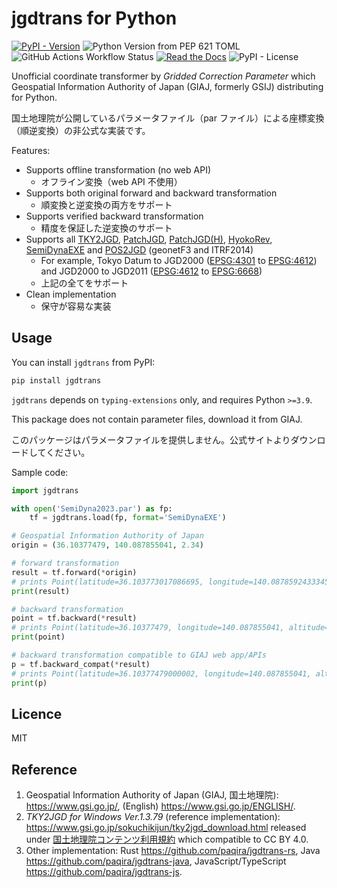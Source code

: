 # jgdtrans for Python

[![PyPI - Version](https://img.shields.io/pypi/v/jgdtrans?logo=PyPI&label=PyPI)](https://pypi.org/project/jgdtrans/)
![Python Version from PEP 621 TOML](https://img.shields.io/python/required-version-toml?logo=Python&label=Python&&tomlFilePath=https%3A%2F%2Fraw.githubusercontent.com%2Fpaqira%2Fjgdtrans-py%2Fmain%2Fpyproject.toml)
![GitHub Actions Workflow Status](https://img.shields.io/github/actions/workflow/status/paqira/jgdtrans-py/ci.yaml?logo=GitHub)
[![Read the Docs](https://img.shields.io/readthedocs/jgdtrans-py?logo=readthedocs)](https://jgdtrans-py.readthedocs.io)
![PyPI - License](https://img.shields.io/pypi/l/jgdtrans)

Unofficial coordinate transformer by _Gridded Correction Parameter_
which Geospatial Information Authority of Japan (GIAJ, formerly GSIJ) distributing
for Python.

国土地理院が公開しているパラメータファイル（par ファイル）による座標変換（順逆変換）の非公式な実装です。

Features:

- Supports offline transformation (no web API)
    - オフライン変換（web API 不使用）
- Supports both original forward and backward transformation
    - 順変換と逆変換の両方をサポート
- Supports verified backward transformation
    - 精度を保証した逆変換のサポート
- Supports all [TKY2JGD], [PatchJGD], [PatchJGD(H)], [HyokoRev], [SemiDynaEXE]
  and [POS2JGD] (geonetF3 and ITRF2014)
    - For example, Tokyo Datum to JGD2000 ([EPSG:4301] to [EPSG:4612])
      and JGD2000 to JGD2011 ([EPSG:4612] to [EPSG:6668])
    - 上記の全てをサポート
- Clean implementation
    - 保守が容易な実装

[TKY2JGD]: https://www.gsi.go.jp/sokuchikijun/tky2jgd.html
[PatchJGD]: https://vldb.gsi.go.jp/sokuchi/surveycalc/patchjgd/index.html
[PatchJGD(H)]: https://vldb.gsi.go.jp/sokuchi/surveycalc/patchjgd_h/index.html
[HyokoRev]: https://vldb.gsi.go.jp/sokuchi/surveycalc/hyokorev/hyokorev.html
[SemiDynaEXE]: https://vldb.gsi.go.jp/sokuchi/surveycalc/semidyna/web/index.html
[POS2JGD]: https://positions.gsi.go.jp/cdcs

[EPSG:4301]: https://epsg.io/4301
[EPSG:4612]: https://epsg.io/4612
[EPSG:6668]: https://epsg.io/6668

## Usage

You can install `jgdtrans` from PyPI:

```sh
pip install jgdtrans
```

`jgdtrans` depends on `typing-extensions` only, and requires Python `>=3.9`.

This package does not contain parameter files, download it from GIAJ.

このパッケージはパラメータファイルを提供しません。公式サイトよりダウンロードしてください。

Sample code:

```python
import jgdtrans

with open('SemiDyna2023.par') as fp:
    tf = jgdtrans.load(fp, format='SemiDynaEXE')

# Geospatial Information Authority of Japan
origin = (36.10377479, 140.087855041, 2.34)

# forward transformation
result = tf.forward(*origin)
# prints Point(latitude=36.103773017086695, longitude=140.08785924333452, altitude=2.4363138578103)
print(result)

# backward transformation
point = tf.backward(*result)
# prints Point(latitude=36.10377479, longitude=140.087855041, altitude=2.34)
print(point)

# backward transformation compatible to GIAJ web app/APIs
p = tf.backward_compat(*result)
# prints Point(latitude=36.10377479000002, longitude=140.087855041, altitude=2.339999999578243)
print(p)
```

## Licence

MIT

## Reference

1. Geospatial Information Authority of Japan (GIAJ, 国土地理院):
   <https://www.gsi.go.jp/>,
   (English) <https://www.gsi.go.jp/ENGLISH/>.
2. _TKY2JGD for Windows Ver.1.3.79_ (reference implementation):
   <https://www.gsi.go.jp/sokuchikijun/tky2jgd_download.html>
   released under [国土地理院コンテンツ利用規約] which compatible to CC BY 4.0.
3. Other implementation:
   Rust <https://github.com/paqira/jgdtrans-rs>,
   Java <https://github.com/paqira/jgdtrans-java>,
   JavaScript/TypeScript <https://github.com/paqira/jgdtrans-js>.

[国土地理院コンテンツ利用規約]: https://www.gsi.go.jp/kikakuchousei/kikakuchousei40182.html
